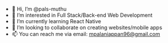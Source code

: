 - 👋 Hi, I’m @pals-muthu
- 👀 I’m interested in Full Stack/Back-end Web Development
- 🌱 I’m currently learning React Native
- 💞️ I’m looking to collaborate on creating websites/mobile apps
- 📫 You can reach me via email: mpalaniappan96@gmail.com

<!---
pals-muthu/pals-muthu is a ✨ special ✨ repository because its `README.md` (this file) appears on your GitHub profile.
You can click the Preview link to take a look at your changes.
--->
